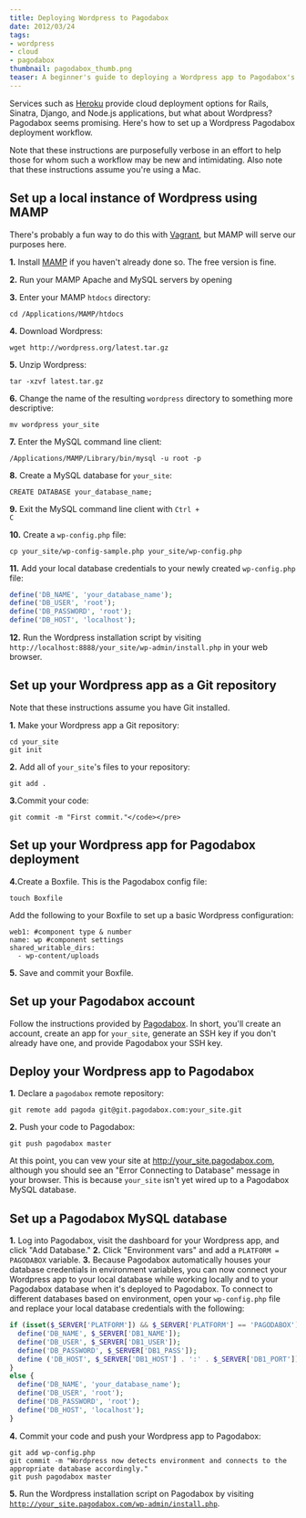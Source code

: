 ```yaml
---
title: Deploying Wordpress to Pagodabox
date: 2012/03/24
tags:
- wordpress
- cloud
- pagodabox
thumbnail: pagodabox_thumb.png
teaser: A beginner's guide to deploying a Wordpress app to Pagodabox's cloud service.
---
```


Services such as [Heroku](http://www.heroku.com/) provide cloud deployment options for Rails, Sinatra, Django, and Node.js applications, but what about Wordpress? Pagodabox seems promising. Here's how to set up a Wordpress Pagodabox deployment workflow.

Note that these instructions are purposefully verbose in an effort to help those for whom such a workflow may be new and intimidating. Also note that these instructions assume you're using a Mac.

## Set up a local instance of Wordpress using MAMP

There's probably a fun way to do this with [Vagrant](http://www.vagrantup.com/), but MAMP will serve our purposes here.

<b>1.</b> Install <a target="_blank" href="http://www.mamp.info/">MAMP</a> if you haven't already done so. The free version is fine.

<b>2.</b> Run your MAMP Apache and MySQL servers by opening

<b>3.</b> Enter your MAMP <code>htdocs</code> directory:

```
cd /Applications/MAMP/htdocs
```

<b>4.</b> Download Wordpress:

```
wget http://wordpress.org/latest.tar.gz
```

<b>5.</b> Unzip Wordpress:

```
tar -xzvf latest.tar.gz
```

<b>6.</b> Change the name of the resulting <code>wordpress</code> directory to something more descriptive:

```
mv wordpress your_site
```

<b>7.</b> Enter the MySQL command line client:

```
/Applications/MAMP/Library/bin/mysql -u root -p
```

<b>8.</b> Create a MySQL database for <code>your_site</code>:

```
CREATE DATABASE your_database_name;
```

<b>9.</b> Exit the MySQL command line client with <code>Ctrl + C</code>

<b>10.</b> Create a <code>wp-config.php</code> file:

```
cp your_site/wp-config-sample.php your_site/wp-config.php
```

<b>11.</b> Add your local database credentials to your newly created <code>wp-config.php</code> file:

```php
define('DB_NAME', 'your_database_name');
define('DB_USER', 'root');
define('DB_PASSWORD', 'root');
define('DB_HOST', 'localhost');
```

<b>12.</b> Run the Wordpress installation script by visiting <code>http://localhost:8888/your_site/wp-admin/install.php</code> in your web browser.</li>

## Set up your Wordpress app as a Git repository

Note that these instructions assume you have Git installed.

<b>1.</b> Make your Wordpress app a Git repository:

```
cd your_site
git init
```

<b>2.</b> Add all of <code>your_site</code>'s files to your repository:

```
git add .
```

<b>3.</b>Commit your code:

```
git commit -m "First commit."</code></pre>
```

## Set up your Wordpress app for Pagodabox deployment

<b>4.</b>Create a Boxfile. This is the Pagodabox config file:

```
touch Boxfile
```

Add the following to your Boxfile to set up a basic Wordpress configuration:

```
web1: #component type & number
name: wp #component settings
shared_writable_dirs:
  - wp-content/uploads
```

<b>5.</b> Save and commit your Boxfile.

## Set up your Pagodabox account

Follow the instructions provided by <a target="_blank" href="https://dashboard.pagodabox.com/account/register">Pagodabox</a>. In short, you'll create an account, create an app for <code>your_site</code>, generate an SSH key if you don't already have one, and provide Pagodabox your SSH key.

## Deploy your Wordpress app to Pagodabox

<b>1.</b> Declare a <code>pagodabox</code> remote repository:

```
git remote add pagoda git@git.pagodabox.com:your_site.git
```

<b>2.</b> Push your code to Pagodabox:

```
git push pagodabox master
```

At this point, you can vew your site at http://your_site.pagodabox.com, although you should see an "Error Connecting to Database" message in your browser. This is because <code>your_site</code> isn't yet wired up to a Pagodabox MySQL database.

## Set up a Pagodabox MySQL database

<b>1.</b> Log into Pagodabox, visit the dashboard for your Wordpress app, and click "Add Database."
<b>2.</b> Click "Environment vars" and add a <code>PLATFORM = PAGODABOX</code> variable.
<b>3.</b> Because Pagodabox automatically houses your database credentials in environment variables, you can now connect your Wordpress app to your local database while working locally and to your Pagodabox database when it's deployed to Pagodabox. To connect to different databases based on environment, open your <code>wp-config.php</code> file and replace your local database credentials with the following:

```php
if (isset($_SERVER['PLATFORM']) && $_SERVER['PLATFORM'] == 'PAGODABOX') {
  define('DB_NAME', $_SERVER['DB1_NAME']);
  define('DB_USER', $_SERVER['DB1_USER']);
  define('DB_PASSWORD', $_SERVER['DB1_PASS']);
  define ('DB_HOST', $_SERVER['DB1_HOST'] . ':' . $_SERVER['DB1_PORT']);
}
else {
  define('DB_NAME', 'your_database_name');
  define('DB_USER', 'root');
  define('DB_PASSWORD', 'root');
  define('DB_HOST', 'localhost');
}
```

<b>4.</b> Commit your code and push your Wordpress app to Pagodabox:

```
git add wp-config.php
git commit -m "Wordpress now detects environment and connects to the appropriate database accordingly."
git push pagodabox master
```

<b>5.</b> Run the Wordpress installation script on Pagodabox by visiting <code>http://your_site.pagodabox.com/wp-admin/install.php</code>.</li>

